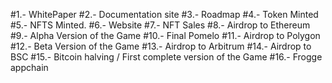 #1.- WhitePaper
#2.- Documentation site 
#3.- Roadmap
#4.- Token Minted
#5.- NFTS Minted.
#6.- Website
#7.- NFT Sales
#8.- Airdrop to Ethereum
#9.- Alpha Version of the Game
#10.- Final Pomelo
#11.- Airdrop to Polygon
#12.- Beta Version of the Game
#13.- Airdrop to Arbitrum
#14.- Airdrop to BSC
#15.- Bitcoin halving / First complete version of the Game
#16.- Frogge appchain
